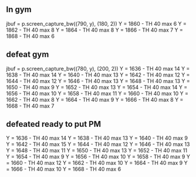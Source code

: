 ## In gym
jbuf = p.screen_capture_bw((790, y), (180, 2))
Y = 1860 - TH 40 max 6
Y = 1862 - TH 40 max 8
Y = 1864 - TH 40 max 8
Y = 1866 - TH 40 max 7
Y = 1868 - TH 40 max 6

## defeat gym
jbuf = p.screen_capture_bw((780, y), (200, 2))
Y = 1636 - TH 40 max 14
Y = 1638 - TH 40 max 14
Y = 1640 - TH 40 max 13
Y = 1642 - TH 40 max 12
Y = 1644 - TH 40 max 12
Y = 1646 - TH 40 max 13
Y = 1648 - TH 40 max 13
Y = 1650 - TH 40 max 9
Y = 1652 - TH 40 max 13
Y = 1654 - TH 40 max 14
Y = 1656 - TH 40 max 10
Y = 1658 - TH 40 max 11
Y = 1660 - TH 40 max 10
Y = 1662 - TH 40 max 8
Y = 1664 - TH 40 max 9
Y = 1666 - TH 40 max 8
Y = 1668 - TH 40 max 7

## defeated ready to put PM
Y = 1636 - TH 40 max 14
Y = 1638 - TH 40 max 13
Y = 1640 - TH 40 max 9
Y = 1642 - TH 40 max 15
Y = 1644 - TH 40 max 12
Y = 1646 - TH 40 max 13
Y = 1648 - TH 40 max 11
Y = 1650 - TH 40 max 13
Y = 1652 - TH 40 max 11
Y = 1654 - TH 40 max 9
Y = 1656 - TH 40 max 10
Y = 1658 - TH 40 max 9
Y = 1660 - TH 40 max 12
Y = 1662 - TH 40 max 10
Y = 1664 - TH 40 max 9
Y = 1666 - TH 40 max 10
Y = 1668 - TH 40 max 6